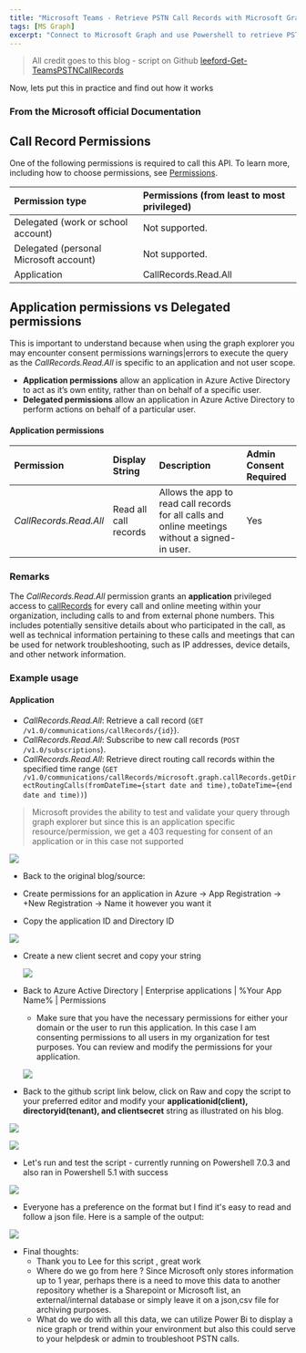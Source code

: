 ```yaml
---
title: "Microsoft Teams - Retrieve PSTN Call Records with Microsoft Graph"
tags: [MS Graph]
excerpt: "Connect to Microsoft Graph and use Powershell to retrieve PSTN and Direct Routing Call Records"
---
```


> All credit goes to this blog - script on Github [leeford-Get-TeamsPSTNCallRecords](https://github.com/leeford/Get-TeamsPSTNCallRecords)

Now, lets put this in practice and find out how it works



### From the Microsoft official Documentation 

## Call Record Permissions

One of the following permissions is required to call this API. To learn more, including how to choose permissions, see [Permissions](https://docs.microsoft.com/en-us/graph/permissions-reference).

| Permission type                        | Permissions (from least to most privileged) |
| :------------------------------------- | :------------------------------------------ |
| Delegated (work or school account)     | Not supported.                              |
| Delegated (personal Microsoft account) | Not supported.                              |
| Application                            | CallRecords.Read.All                        |

## Application permissions vs Delegated permissions

This is important to understand because when using the graph explorer you may encounter consent permissions warnings|errors to execute the query as the *CallRecords.Read.All* is specific to an application and not user scope.

- **Application permissions** allow an application in Azure Active Directory to act as it’s own entity, rather than on behalf of a specific user.
- **Delegated permissions** allow an application in Azure Active Directory to perform actions on behalf of a particular user.



#### Application permissions

| Permission             | Display String        | Description                                                  | Admin Consent Required |
| :--------------------- | :-------------------- | :----------------------------------------------------------- | :--------------------- |
| *CallRecords.Read.All* | Read all call records | Allows the app to read call records for all calls and online meetings without a signed-in user. | Yes                    |

### Remarks

The *CallRecords.Read.All* permission grants an **application** privileged access to [callRecords](https://docs.microsoft.com/en-us/graph/api/resources/callrecords-callrecord) for every call and online meeting within your organization, including calls to and from external phone numbers. This includes potentially sensitive details about who participated in the call, as well as technical information pertaining to these calls and meetings that can be used for network troubleshooting, such as IP addresses, device details, and other network information.

### Example usage

#### Application

- *CallRecords.Read.All*: Retrieve a call record (`GET /v1.0/communications/callRecords/{id}`).
- *CallRecords.Read.All*: Subscribe to new call records (`POST /v1.0/subscriptions`).
- *CallRecords.Read.All*: Retrieve direct routing call records within the specified time range (`GET /v1.0/communications/callRecords/microsoft.graph.callRecords.getDirectRoutingCalls(fromDateTime={start date and time),toDateTime={end date and time))`)



> Microsoft provides the ability to test and validate your query through graph explorer but since this is an application specific resource/permission, we get a 403 requesting for consent of an application or in this case not supported



![](../assets/images/2020-10-06-Graph%20Explorer%20-CallRecords.png)





- Back to the original blog/source:

- Create permissions for an application in Azure -> App Registration -> +New Registration -> Name it however you want it
- Copy the application ID and Directory ID



![](../assets/images/Azure-NewAppRegistration.png)



- Create a new client secret and copy your string

  

  ![](../assets/images/Azure-AppCertificateandSecrets.png)



- Back to Azure Active Directory | Enterprise applications | %Your App Name% | Permissions 
  - Make sure that you have the necessary permissions for either your domain or the user to run this application. In this case I am consenting permissions to all users in my organization for test purposes. You can review  and modify the permissions for your application.

    
  
  ![](../assets/images/Azure-AppPermissions.png)



- Back to the github script link below, click on Raw and copy the script to your preferred editor and modify your **applicationid(client), directoryid(tenant), and clientsecret** string as illustrated on his blog.

  [Get-TeamsPSTNCallRecords]: https://github.com/leeford/Get-TeamsPSTNCallRecords/blob/master/Get-TeamsPSTNCallRecords.ps1

  

![](../assets/images/Github-RawScript.png)



![](../assets/images/GetPSTNAdaptedScript.png)



- Let's run and test the script - currently running on Powershell 7.0.3 and also ran in Powershell 5.1 with success

![](../assets/images/GetPSTNRunningScript.png)





- Everyone has a preference on the format but I find it's easy to read and follow a json file. Here is a sample of the output:

![](../assets/images/OutputJson.png)



- Final thoughts:
  - Thank you to Lee for this script , great work 
  - Where do we go from here ? Since Microsoft only stores information up to 1 year, perhaps there is a need to move this data to another repository whether is a Sharepoint or Microsoft list, an external/internal database or simply leave it on a json,csv file for archiving purposes. 
  - What do we do with all this data, we can utilize Power Bi to display a nice graph or trend within your environment but also this could serve to your helpdesk or admin to troubleshoot PSTN calls.